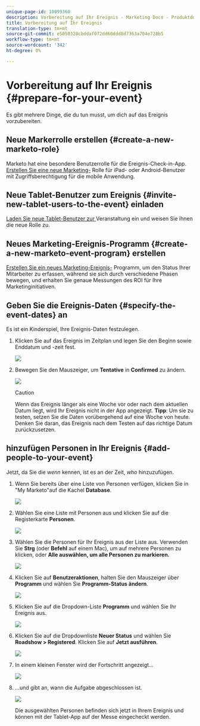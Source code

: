 ```yaml
---
unique-page-id: 10099360
description: Vorbereitung auf Ihr Ereignis - Marketing Docs - Produktdokumentation
title: Vorbereitung auf Ihr Ereignis
translation-type: tm+mt
source-git-commit: e5050328cbddaf072dd60ddd8d7363a704e720b5
workflow-type: tm+mt
source-wordcount: '342'
ht-degree: 0%

---
```



# Vorbereitung auf Ihr Ereignis {#prepare-for-your-event}

Es gibt mehrere Dinge, die du tun musst, um dich auf das Ereignis vorzubereiten.

## Neue Markerrolle erstellen {#create-a-new-marketo-role}

Marketo hat eine besondere Benutzerrolle für die Ereignis-Check-in-App. [Erstellen Sie eine neue Marketing-](/help/marketo/product-docs/core-marketo-concepts/mobile-apps/event-check-in/grant-users-access-to-the-check-in-app.md) Rolle für iPad- oder Android-Benutzer mit Zugriffsberechtigung für die mobile Anwendung.

## Neue Tablet-Benutzer zum Ereignis {#invite-new-tablet-users-to-the-event} einladen

[Laden Sie neue Tablet-Benutzer zur ](/help/marketo/product-docs/core-marketo-concepts/mobile-apps/event-check-in/grant-users-access-to-the-check-in-app.md) Veranstaltung ein und weisen Sie ihnen die neue Rolle zu.

## Neues Marketing-Ereignis-Programm {#create-a-new-marketo-event-program} erstellen

[Erstellen Sie ein neues Marketing-Ereignis-](/help/marketo/product-docs/demand-generation/events/understanding-events/create-a-new-event-program.md) Programm, um den Status Ihrer Mitarbeiter zu erfassen, während sie sich durch verschiedene Phasen bewegen, und erhalten Sie genaue Messungen des ROI für Ihre Marketinginitiativen.

## Geben Sie die Ereignis-Daten {#specify-the-event-dates} an

Es ist ein Kinderspiel, Ihre Ereignis-Daten festzulegen.

1. Klicken Sie auf das Ereignis im Zeitplan und legen Sie den Beginn sowie Enddatum und -zeit fest.

   ![](assets/image2016-4-6-15-3a27-3a35.png)

1. Bewegen Sie den Mauszeiger, um **Tentative** in **Confirmed** zu ändern.

   ![](assets/image2016-4-6-15-3a30-3a57.png)

   >[!CAUTION]
   >
   >Wenn das Ereignis länger als eine Woche vor oder nach dem aktuellen Datum liegt, wird Ihr Ereignis nicht in der App angezeigt. **Tipp**: Um sie zu testen, setzen Sie die Daten vorübergehend auf eine Woche von heute. Denken Sie daran, das Ereignis nach dem Testen auf das richtige Datum zurückzusetzen.

## hinzufügen Personen in Ihr Ereignis {#add-people-to-your-event}

Jetzt, da Sie die *wenn* kennen, ist es an der Zeit, *who* hinzuzufügen.

1. Wenn Sie bereits über eine Liste von Personen verfügen, klicken Sie in &quot;My Marketo&quot;auf die Kachel **Database**.

   ![](assets/db.png)

1. Wählen Sie eine Liste mit Personen aus und klicken Sie auf die Registerkarte **Personen**.

   ![](assets/four.png)

1. Wählen Sie die Personen für Ihr Ereignis aus der Liste aus. Verwenden Sie **Strg** (oder **Befehl** auf einem Mac), um auf mehrere Personen zu klicken, oder **Alle auswählen, um alle Personen zu markieren.**

   ![](assets/five.png)

1. Klicken Sie auf **Benutzeraktionen**, halten Sie den Mauszeiger über **Programm** und wählen Sie **Programm-Status ändern**.

   ![](assets/six.png)

1. Klicken Sie auf die Dropdown-Liste **Programm** und wählen Sie Ihr Ereignis aus.

   ![](assets/seven.png)

1. Klicken Sie auf die Dropdownliste **Neuer Status** und wählen Sie **Roadshow > Registered**. Klicken Sie auf **Jetzt ausführen**.

   ![](assets/eight.png)

1. In einem kleinen Fenster wird der Fortschritt angezeigt...

   ![](assets/image2016-4-7-16-3a49-3a7.png)

1. ...und gibt an, wann die Aufgabe abgeschlossen ist.

   ![](assets/ten.png)

   Die ausgewählten Personen befinden sich jetzt in Ihrem Ereignis und können mit der Tablet-App auf der Messe eingecheckt werden.
